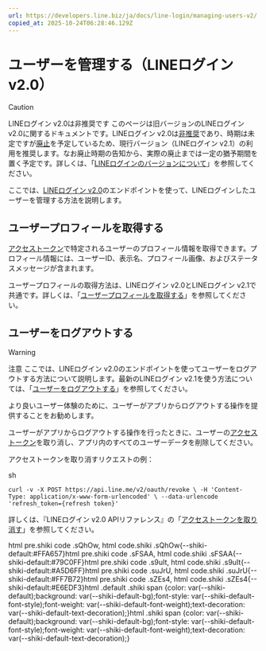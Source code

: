 ```yaml
---
url: https://developers.line.biz/ja/docs/line-login/managing-users-v2/
copied_at: 2025-10-24T06:28:46.129Z
---
```

# ユーザーを管理する（LINEログイン v2.0）

> [!CAUTION]
> LINEログイン v2.0は非推奨です
> このページは旧バージョンのLINEログイン v2.0に関するドキュメントです。LINEログイン v2.0は[非推奨](https://developers.line.biz/ja/glossary/#deprecated)であり、時期は未定ですが[廃止](https://developers.line.biz/ja/glossary/#end-of-life)を予定しているため、現行バージョン（LINEログイン v2.1）の利用を推奨します。なお廃止時期の告知から、実際の廃止までは一定の猶予期間を置く予定です。詳しくは、「[LINEログインのバージョンについて](https://developers.line.biz/ja/docs/line-login/overview/#versions)」を参照してください。

ここでは、[LINEログイン v2.0](https://developers.line.biz/ja/docs/line-login/overview/#versions)のエンドポイントを使って、LINEログインしたユーザーを管理する方法を説明します。

## ユーザープロフィールを取得する

[アクセストークン](https://developers.line.biz/ja/docs/line-login/managing-access-tokens/)で特定されるユーザーのプロフィール情報を取得できます。プロフィール情報には、ユーザーID、表示名、プロフィール画像、およびステータスメッセージが含まれます。

ユーザープロフィールの取得方法は、LINEログイン v2.0とLINEログイン v2.1で共通です。詳しくは、「[ユーザープロフィールを取得する](https://developers.line.biz/ja/docs/line-login/managing-users/#get-profile)」を参照してください。

## ユーザーをログアウトする

> [!WARNING]
> 注意
> ここでは、LINEログイン v2.0のエンドポイントを使ってユーザーをログアウトする方法について説明します。最新のLINEログイン v2.1を使う方法については、「[ユーザーをログアウトする](https://developers.line.biz/ja/docs/line-login/managing-users/#logout)」を参照してください。

より良いユーザー体験のために、ユーザーがアプリからログアウトする操作を提供することをお勧めします。

ユーザーがアプリからログアウトする操作を行ったときに、ユーザーの[アクセストークン](https://developers.line.biz/ja/docs/line-login/managing-access-tokens/)を取り消し、アプリ内のすべてのユーザーデータを削除してください。

アクセストークンを取り消すリクエストの例：

sh

`curl -v -X POST https://api.line.me/v2/oauth/revoke \ -H 'Content-Type: application/x-www-form-urlencoded' \ --data-urlencode 'refresh_token={refresh token}'`

詳しくは、『LINEログイン v2.0 APIリファレンス』の「[アクセストークンを取り消す](https://developers.line.biz/ja/reference/line-login-v2/#revoke-access-token)」を参照してください。

html pre.shiki code .sQhOw, html code.shiki .sQhOw{--shiki-default:#FFA657}html pre.shiki code .sFSAA, html code.shiki .sFSAA{--shiki-default:#79C0FF}html pre.shiki code .s9uIt, html code.shiki .s9uIt{--shiki-default:#A5D6FF}html pre.shiki code .suJrU, html code.shiki .suJrU{--shiki-default:#FF7B72}html pre.shiki code .sZEs4, html code.shiki .sZEs4{--shiki-default:#E6EDF3}html .default .shiki span {color: var(--shiki-default);background: var(--shiki-default-bg);font-style: var(--shiki-default-font-style);font-weight: var(--shiki-default-font-weight);text-decoration: var(--shiki-default-text-decoration);}html .shiki span {color: var(--shiki-default);background: var(--shiki-default-bg);font-style: var(--shiki-default-font-style);font-weight: var(--shiki-default-font-weight);text-decoration: var(--shiki-default-text-decoration);}
